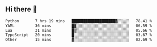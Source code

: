 ## Hi there 👋

<!--
**whirlun/whirlun** is a ✨ _special_ ✨ repository because its `README.md` (this file) appears on your GitHub profile.

Here are some ideas to get you started:

- 🔭 I’m currently working on ...
- 🌱 I’m currently learning ...
- 👯 I’m looking to collaborate on ...
- 🤔 I’m looking for help with ...
- 💬 Ask me about ...
- 📫 How to reach me: ...
- 😄 Pronouns: ...
- ⚡ Fun fact: ...
-->
<!--START_SECTION:waka-->

```txt
Python       7 hrs 19 mins   ███████████████████▓░░░░░   78.41 %
YAML         36 mins         █▓░░░░░░░░░░░░░░░░░░░░░░░   06.59 %
Lua          31 mins         █▒░░░░░░░░░░░░░░░░░░░░░░░   05.66 %
TypeScript   20 mins         █░░░░░░░░░░░░░░░░░░░░░░░░   03.67 %
Other        15 mins         ▓░░░░░░░░░░░░░░░░░░░░░░░░   02.69 %
```

<!--END_SECTION:waka-->
